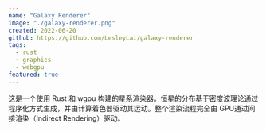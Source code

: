 ```yaml
---
name: "Galaxy Renderer"
image: "./galaxy-renderer.png"
created: 2022-06-20
github: https://github.com/LesleyLai/galaxy-renderer
tags:
  - rust
  - graphics
  - webgpu
featured: true
---
```


这是一个使用 Rust 和 wgpu 构建的星系渲染器。恒星的分布基于密度波理论通过程序化方式生成，并由计算着色器驱动其运动。整个渲染流程完全由 GPU通过间接渲染（Indirect Rendering）驱动。